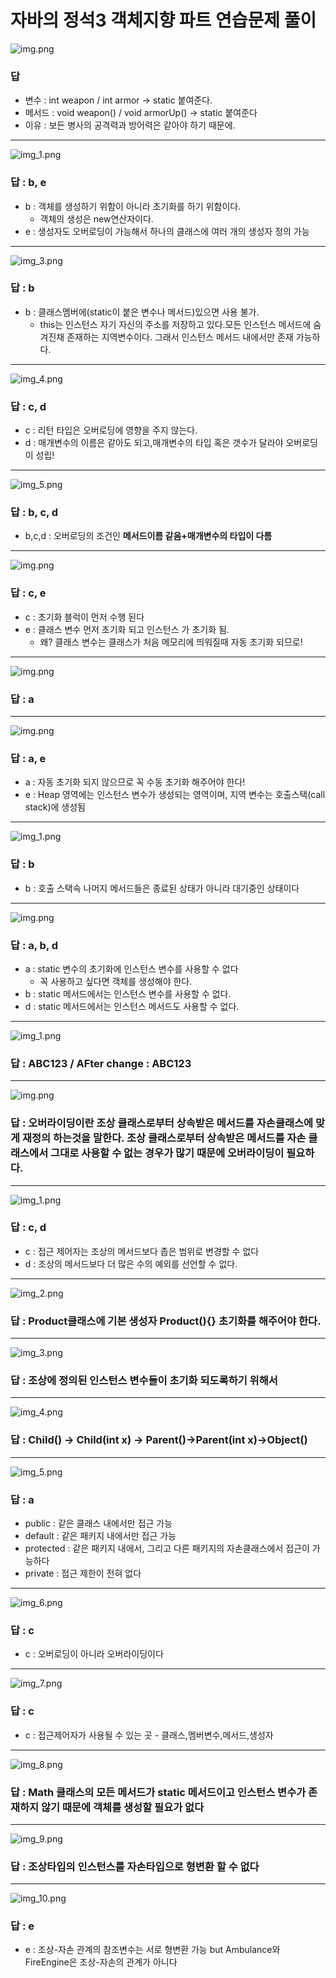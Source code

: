# 자바의 정석3 객체지향 파트 연습문제 풀이

![img.png](image/img.png)
### 답
- 변수 : int weapon / int armor -> static 붙여준다.
- 메서드 : void weapon() / void armorUp() -> static 붙여준다
- 이유 : 보든 병사의 공격력과 방어력은 같아야 하기 때문에.
---
![img_1.png](image/img_1.png)
### 답 : b, e 
- b : 객체를 생성하기 위함이 아니라 초기화를 하기 위함이다.
  - 객체의 생성은 new연산자이다.
- e : 생성자도 오버로딩이 가능해서 하나의 클래스에 여러 개의 생성자 정의 가능
---
![img_3.png](image/img_3.png)
### 답 : b
- b : 클래스멤버에(static이 붙은 변수나 메서드)있으면 사용 불가.
  -  this는 인스턴스 자기 자신의 주소를 저장하고 있다.모든 인스턴스 메서드에 숨겨진채 존재하는 지역변수이다. 그래서 인스턴스 메서드 내에서만 존재 가능하다. 
---
![img_4.png](image/img_4.png)
### 답 : c, d
- c : 리턴 타입은 오버로딩에 영향을 주지 않는다.
- d : 매개변수의 이름은 같아도 되고,매개변수의 타입 혹은 갯수가 달라야 오버로딩이 성립!
---
![img_5.png](image/img_5.png)
### 답 : b, c, d
- b,c,d : 오버로딩의 조건인 **메서드이름 같음+매개변수의 타입이 다름**
---
![img.png](image/img_6.png)
### 답 : c, e
- c : 초기화 블럭이 먼저 수행 된다
- e : 클래스 변수 먼저 초기화 되고 인스턴스 가 초기화 됨.
  - 왜? 클래스 변수는 클래스가 처음 메모리에 띄워질때 자동 초기화 되므로!
---
![img.png](image/img_7.png)
### 답 : a

---
![img.png](image/img_8.png)
### 답 : a, e
- a : 자동 초기화 되지 않으므로 꼭 수동 초기화 해주어야 한다!
- e : Heap 영역에는 인스턴스 변수가 생성되는 영역이며, 지역 변수는 호출스택(call stack)에 생성됨
---
![img_1.png](image/img_9.png)
### 답 : b
- b : 호출 스택속 나머지 메서드들은 종료된 상태가 아니라 대기중인 상태이다
---
![img.png](image/img_10.png)
### 답 : a, b, d
- a : static 변수의 초기화에 인스턴스 변수를 사용할 수 없다
  - 꼭 사용하고 싶다면 객체를 생성해야 한다.
- b : static 메서드에서는 인스턴스 변수를 사용할 수 없다.
- d : static 메서드에서는 인스턴스 메서드도 사용할 수 없다.
---
![img_1.png](image/img_11.png)
### 답 : ABC123 / AFter change : ABC123

---

![img.png](img.png)
### 답 : 오버라이딩이란 조상 클래스로부터 상속받은 메서드를 자손클래스에 맞게 재정의 하는것을 말한다. 조상 클래스로부터 상속받은 메서드를 자손 클래스에서 그대로 사용할 수 없는 경우가 많기 때문에 오버라이딩이 필요하다.

---
![img_1.png](img_1.png)
### 답 : c, d
- c : 접근 제어자는 조상의 메서드보다 좁은 범위로 변경할 수 없다
- d : 조상의 메서드보다 더 많은 수의 예외를 선언할 수 없다.
---
![img_2.png](img_2.png)
### 답 : Product클래스에 기본 생성자 Product(){} 초기화를 해주어야 한다.

---
![img_3.png](img_3.png)
### 답 : 조상에 정의된 인스턴스 변수들이 초기화 되도록하기 위해서

---
![img_4.png](img_4.png)
### 답 : Child() -> Child(int x) -> Parent()->Parent(int x)->Object()

---
![img_5.png](img_5.png)
### 답 : a
- public : 같은 클래스 내에서만 접근 가능
- default : 같은 패키지 내에서만 접근 가능
- protected : 같은 패키지 내에서, 그리고 다른 패키지의 자손클래스에서 접근이 가능하다
- private : 접근 제한이 전혀 없다
---
![img_6.png](img_6.png)
### 답 : c
- c : 오버로딩이 아니라 오버라이딩이다
---
![img_7.png](img_7.png)
### 답 : c
- c : 접근제어자가 사용될 수 있는 곳 - 클래스,멤버변수,메서드,생성자 
---
![img_8.png](img_8.png)
### 답 : Math 클래스의 모든 메서드가 static 메서드이고 인스턴스 변수가 존재하지 않기 때문에 객체를 생성할 필요가 없다

---
![img_9.png](img_9.png)
### 답 : 조상타입의 인스턴스를 자손타입으로 형변환 할 수 없다

---
![img_10.png](img_10.png)
### 답 : e
- e : 조상-자손 관계의 참조변수는 서로 형변환 가능 but Ambulance와 FireEngine은 조상-자손의 관계가 아니다 

